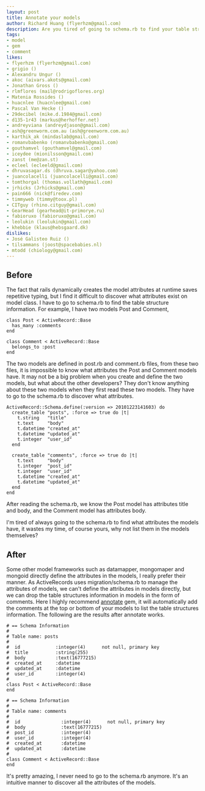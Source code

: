 ```yaml
---
layout: post
title: Annotate your models
author: Richard Huang (flyerhzm@gmail.com)
description: Are you tired of going to schema.rb to find your table structures information? It would be better to list all the attributes of the model in the model itself.
tags:
- model
- gem
- comment
likes:
- flyerhzm (flyerhzm@gmail.com)
- grigio ()
- Alexandru Ungur ()
- akoc (aivars.akots@gmail.com)
- Jonathan Gross ()
- rlmflores (mail@rodrigoflores.org)
- Matenia Rossides ()
- huacnlee (huacnlee@gmail.com)
- Pascal Van Hecke ()
- 29decibel (mike.d.1984@gmail.com)
- d135-1r43 (markus@herhoffer.net)
- andreyviana (andreydjason@gmail.com)
- ash@greenworm.com.au (ash@greenworm.com.au)
- karthik_ak (mindaslab@gmail.com)
- romanvbabenko (romanvbabenko@gmail.com)
- gouthamvel (gouthamvel@gmail.com)
- iceydee (mionilsson@gmail.com)
- zanst (me@zan.st)
- ecleel (ecleeld@gmail.com)
- dhruvasagar.ds (dhruva.sagar@yahoo.com)
- juancolacelli (juancolacelli@gmail.com)
- tomthorgal (thomas.vollath@gmail.com)
- jrhicks (Jrhicks@gmail.com)
- pain666 (nick@firedev.com)
- timmyweb (timmy@toox.pl)
- CITguy (rhino.citguy@gmail.com)
- GearHead (gearhead@it-primorye.ru)
- fabioruxo (fabioruxo@gmail.com)
- leolukin (leolukin@gmail.com)
- khebbie (klaus@hebsgaard.dk)
dislikes:
- José Galisteo Ruiz ()
- tilsammans (joost@spacebabies.nl)
- mtodd (chiology@gmail.com)
---
```

Before
---------

The fact that rails dynamically creates the model attributes at runtime saves repetitive typing, but I find it difficult to discover what attributes exist on model class. I have to go to schema.rb to find the table structure information. For example, I have two models Post and Comment,

    class Post < ActiveRecord::Base
      has_many :comments
    end

    class Comment < ActiveRecord::Base
      belongs_to :post
    end

The two models are defined in post.rb and comment.rb files, from these two files, it is impossible to know what attributes the Post and Comment models have. It may not be a big problem when you create and define the two models, but what about the other developers? They don't know anything about these two models when they first read these two models. They have to go to the schema.rb to discover what attributes.

    ActiveRecord::Schema.define(:version => 20101223141603) do
      create_table "posts", :force => true do |t|
        t.string   "title"
        t.text     "body"
        t.datetime "created_at"
        t.datetime "updated_at"
        t.integer  "user_id"
      end

      create_table "comments", :force => true do |t|
        t.text     "body"
        t.integer  "post_id"
        t.integer  "user_id"
        t.datetime "created_at"
        t.datetime "updated_at"
      end
    end

After reading the schema.rb, we know the Post model has attributes title and body, and the Comment model has attributes body. 

I'm tired of always going to the schema.rb to find what attributes the models have, it wastes my time, of course yours, why not list them in the models themselves?

After
-------

Some other model frameworks such as datamapper, mongomaper and mongoid directly define the attributes in the models, I really prefer their manner. As ActiveRecords uses migration/schema.rb to manage the attributes of models, we can't define the attributes in models directly, but we can drop the table structures information in models in the form of comments. Here I highly recommend [annotate][1] gem, it will automatically add the comments at the top or bottom of your models to list the table structures information. The following are the results after annotate works.

    # == Schema Information
    #
    # Table name: posts
    #
    #  id             :integer(4)      not null, primary key
    #  title          :string(255)
    #  body           :text(16777215)
    #  created_at     :datetime
    #  updated_at     :datetime
    #  user_id        :integer(4)
    #
    class Post < ActiveRecord::Base
    end

    # == Schema Information
    #
    # Table name: comments
    #
    #  id               :integer(4)      not null, primary key
    #  body             :text(16777215)
    #  post_id          :integer(4)
    #  user_id          :integer(4)
    #  created_at       :datetime
    #  updated_at       :datetime
    #
    class Comment < ActiveRecord::Base
    end

It's pretty amazing, I never need to go to the schema.rb anymore. It's an intuitive manner to discover all the attributes of the models.

  [1]:https://github.com/ctran/annotate_models 
